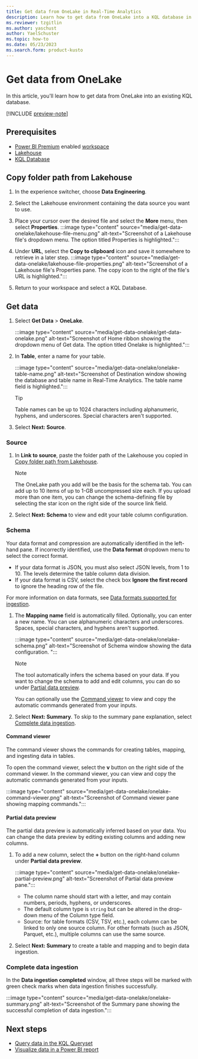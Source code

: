 ```yaml
---
title: Get data from OneLake in Real-Time Analytics
description: Learn how to get data from OneLake into a KQL database in Real-Time Analytics.
ms.reviewer: tzgitlin
ms.author: yaschust
author: YaelSchuster
ms.topic: how-to
ms.date: 05/23/2023
ms.search.form: product-kusto
---
```


# Get data from OneLake

In this article, you'll learn how to get data from OneLake into an existing KQL database.

[!INCLUDE [preview-note](../includes/preview-note.md)]

## Prerequisites

* [Power BI Premium](/power-bi/enterprise/service-admin-premium-purchase) enabled [workspace](../get-started/create-workspaces.md)
* [Lakehouse](../data-engineering/create-lakehouse.md)
* [KQL Database](create-database.md)

## Copy folder path from Lakehouse

1. In the experience switcher, choose **Data Engineering**.
1. Select the Lakehouse environment containing the data source you want to use.

1. Place your cursor over the desired file and select the **More** menu, then select **Properties**.
    :::image type="content" source="media/get-data-onelake/lakehouse-file-menu.png" alt-text="Screenshot of a Lakehouse file's dropdown menu. The option titled Properties is highlighted.":::

1. Under **URL**, select the **Copy to clipboard** icon and save it somewhere to retrieve in a later step.
    :::image type="content" source="media/get-data-onelake/lakehouse-file-properties.png" alt-text="Screenshot of a Lakehouse file's Properties pane. The copy icon to the right of the file's URL is highlighted.":::

1. Return to your workspace and select a KQL Database.

## Get data

1. Select **Get Data** > **OneLake**.

    :::image type="content" source="media/get-data-onelake/get-data-onelake.png" alt-text="Screenshot of Home ribbon showing the dropdown menu of Get data. The option titled Onelake is highlighted.":::

1. In **Table**, enter a name for your table.

     :::image type="content" source="media/get-data-onelake/onelake-table-name.png" alt-text="Screenshot of Destination window showing the database and table name in Real-Time Analytics. The table name field is highlighted.":::

      > [!TIP]
      > Table names can be up to 1024 characters including alphanumeric, hyphens, and underscores. Special characters aren't supported.

1. Select **Next: Source**.

### Source

1. In **Link to source**, paste the folder path of the Lakehouse you copied in [Copy folder path from Lakehouse](#copy-folder-path-from-lakehouse).

    > [!NOTE]
    >  The OneLake path you add will be the basis for the schema tab. You can add up to 10 items of up to 1-GB uncompressed size each. If you upload more than one item, you can change the schema-defining file by selecting the star icon on the right side of the source link field.

1. Select **Next: Schema** to view and edit your table column configuration.

### Schema

Your data format and compression are automatically identified in the left-hand pane. If incorrectly identified, use the **Data format** dropdown menu to select the correct format.

* If your data format is JSON, you must also select JSON levels, from 1 to 10. The levels determine the table column data division.
* If your data format is CSV, select the check box **Ignore the first record** to ignore the heading row of the file.

For more information on data formats, see [Data formats supported for ingestion](/azure/data-explorer/ingestion-supported-formats?context=/fabric/context/context&pivots=fabric). 

1. The **Mapping name** field is automatically filled. Optionally, you can enter a new name. You can use alphanumeric characters and underscores. Spaces, special characters, and hyphens aren't supported.

    :::image type="content" source="media/get-data-onelake/onelake-schema.png" alt-text="Screenshot of Schema window showing the data configuration. ":::

    >[!NOTE]
    >
    > The tool automatically infers the schema based on your data. If you want to change the schema to add and edit columns, you can do so under [Partial data preview](#partial-data-preview).
    >
    > You can optionally use the [Command viewer](#command-viewer) to view and copy the automatic commands generated from your inputs.

1. Select **Next: Summary**. To skip to the summary pane explanation, select [Complete data ingestion](#complete-data-ingestion).

#### Command viewer

The command viewer shows the commands for creating tables, mapping, and ingesting data in tables.

To open the command viewer, select the **v** button on the right side of the command viewer. In the command viewer, you can view and copy the automatic commands generated from your inputs.

:::image type="content" source="media/get-data-onelake/onelake-command-viewer.png" alt-text="Screenshot of Command viewer pane showing mapping commands.":::

#### Partial data preview

The partial data preview is automatically inferred based on your data. You can change the data preview by editing existing columns and adding new columns.

1. To add a new column, select the **+** button on the right-hand column under **Partial data preview**.

    :::image type="content" source="media/get-data-onelake/onelake-partial-preview.png" alt-text="Screenshot of Partial data preview pane.":::

    * The column name should start with a letter, and may contain numbers, periods, hyphens, or underscores.
    * The default column type is `string` but can be altered in the drop-down menu of the Column type field.
    * Source: for table formats (CSV, TSV, etc.), each column can be linked to only one source column. For other formats (such as JSON, Parquet, etc.), multiple columns can use the same source.

1. Select **Next: Summary** to create a table and mapping and to begin data ingestion.

### Complete data ingestion

In the **Data ingestion completed** window, all three steps will be marked with green check marks when data ingestion finishes successfully.

:::image type="content" source="media/get-data-onelake/onelake-summary.png" alt-text="Screenshot of the Summary pane showing the successful completion of data ingestion.":::

## Next steps

* [Query data in the KQL Queryset](kusto-query-set.md)
* [Visualize data in a Power BI report](create-powerbi-report.md)
